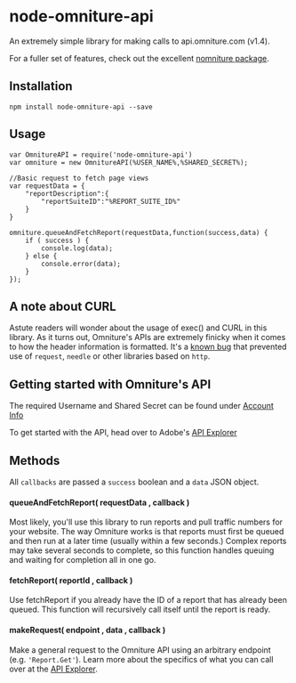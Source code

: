 # node-omniture-api
An extremely simple library for making calls to api.omniture.com (v1.4).

For a fuller set of features, check out the excellent [nomniture package](https://github.com/imartingraham/nomniture).

## Installation

```
npm install node-omniture-api --save
```

## Usage

```node
var OmnitureAPI = require('node-omniture-api')
var omniture = new OmnitureAPI(%USER_NAME%,%SHARED_SECRET%);
 
//Basic request to fetch page views
var requestData = {
	"reportDescription":{
		"reportSuiteID":"%REPORT_SUITE_ID%"
	}
}    

omniture.queueAndFetchReport(requestData,function(success,data) {
	if ( success ) {
		console.log(data);
	} else {
		console.error(data);
	}
});
```

## A note about CURL

Astute readers will wonder about the usage of exec() and CURL in this library. As it turns out, Omniture's APIs are extremely finicky when it comes to how the header information is formatted. It's a [known bug](https://marketing.adobe.com/developer/forum/reporting/rest-reporting-api-auth-problems-in-c) that prevented use of `request`, `needle` or other libraries based on `http`.

## Getting started with Omniture's API

The required Username and Shared Secret can be found under [Account Info](https://sc.omniture.com/p/suite/1.3/index.html?a=User.GetAccountInfo)

To get started with the API, head over to Adobe's [API Explorer](https://marketing.adobe.com/developer/api-explorer)


## Methods

All `callbacks` are passed a `success` boolean and a `data` JSON object.

#### queueAndFetchReport( requestData , callback )

Most likely, you'll use this library to run reports and pull traffic numbers for your website. The way Omniture works is that reports must first be queued and then run at a later time (usually within a few seconds.) Complex reports may take several seconds to complete, so this function handles queuing and waiting for completion all in one go.

#### fetchReport( reportId , callback )

Use fetchReport if you already have the ID of a report that has already been queued. This function will recursively call itself until the report is ready.

#### makeRequest( endpoint , data , callback )

Make a general request to the Omniture API using an arbitrary endpoint (e.g. `'Report.Get'`). Learn more about the specifics of what you can call over at the [API Explorer](https://marketing.adobe.com/developer/api-explorer).